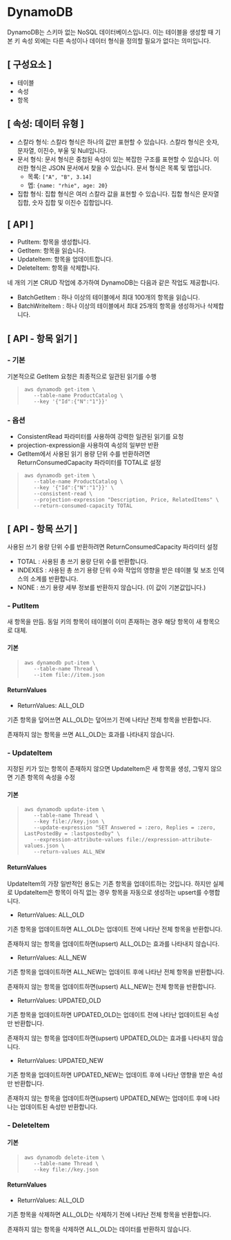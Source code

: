 # DynamoDB

DynamoDB는 스키마 없는 NoSQL 데이터베이스입니다. 이는 테이블을 생성할 때 기본 키 속성 외에는 다른 속성이나 데이터 형식을 정의할 필요가 없다는 의미입니다. 

## [ 구성요소 ]
 - 테이블
 - 속성
 - 항목

## [ 속성: 데이터 유형 ]

 - 스칼라 형식: 스칼라 형식은 하나의 값만 표현할 수 있습니다. 스칼라 형식은 숫자, 문자열, 이진수, 부울 및 Null입니다.
 - 문서 형식: 문서 형식은 중첩된 속성이 있는 복잡한 구조를 표현할 수 있습니다. 이러한 형식은 JSON 문서에서 찾을 수 있습니다. 문서 형식은 목록 및 맵입니다.
   - 목록: `["A", "B", 3.14]`
   - 멥: `{name: "rhie", age: 20}`
 - 집합 형식: 집합 형식은 여러 스칼라 값을 표현할 수 있습니다. 집합 형식은 문자열 집합, 숫자 집합 및 이진수 집합입니다.

## [ API ]

 - PutItem:  항목을 생성합니다.
 - GetItem:  항목을 읽습니다.
 - UpdateItem:  항목을 업데이트합니다.
 - DeleteItem:  항목을 삭제합니다.

네 개의 기본 CRUD 작업에 추가하여 DynamoDB는 다음과 같은 작업도 제공합니다.

 - BatchGetItem : 하나 이상의 테이블에서 최대 100개의 항목을 읽습니다.
 - BatchWriteItem : 하나 이상의 테이블에서 최대 25개의 항목을 생성하거나 삭제합니다.

## [ API - 항목 읽기 ]

### - 기본

기본적으로 GetItem 요청은 최종적으로 일관된 읽기를 수행

>```
>aws dynamodb get-item \
>    --table-name ProductCatalog \
>    --key '{"Id":{"N":"1"}}'
>```

###  - 옵션

 - ConsistentRead 파라미터를 사용하여 강력한 일관된 읽기를 요청
 - projection-expression을 사용하여 속성의 일부만 반환
 - GetItem에서 사용된 읽기 용량 단위 수를 반환하려면 ReturnConsumedCapacity 파라미터를 TOTAL로 설정

>```
>aws dynamodb get-item \
>    --table-name ProductCatalog \
>    --key '{"Id":{"N":"1"}}' \
>    --consistent-read \
>    --projection-expression "Description, Price, RelatedItems" \
>    --return-consumed-capacity TOTAL
>```

## [ API - 항목 쓰기 ]

사용된 쓰기 용량 단위 수를 반환하려면 ReturnConsumedCapacity 파라미터 설정

 - TOTAL : 사용된 총 쓰기 용량 단위 수를 반환합니다.
 - INDEXES : 사용된 총 쓰기 용량 단위 수와 작업의 영향을 받은 테이블 및 보조 인덱스의 소계를 반환합니다.
 - NONE : 쓰기 용량 세부 정보를 반환하지 않습니다. (이 값이 기본값입니다.)

### - PutItem

새 항목을 만듬. 동일 키의 항목이 테이블이 이미 존재하는 경우 해당 항목이 새 항목으로 대체.

#### 기본

>```
>aws dynamodb put-item \
>    --table-name Thread \
>    --item file://item.json
>```

#### ReturnValues

 - ReturnValues: ALL_OLD

기존 항목을 덮어쓰면 ALL_OLD는 덮어쓰기 전에 나타난 전체 항목을 반환합니다.

존재하지 않는 항목을 쓰면 ALL_OLD는 효과를 나타내지 않습니다.

### - UpdateItem

지정된 키가 있는 항목이 존재하지 않으면 UpdateItem은 새 항목을 생성, 그렇지 않으면 기존 항목의 속성을 수정

#### 기본

>```
>aws dynamodb update-item \
>    --table-name Thread \
>    --key file://key.json \
>    --update-expression "SET Answered = :zero, Replies = :zero, LastPostedBy = :lastpostedby" \
>    --expression-attribute-values file://expression-attribute-values.json \
>    --return-values ALL_NEW
>```

#### ReturnValues

UpdateItem의 가장 일반적인 용도는 기존 항목을 업데이트하는 것입니다. 하지만 실제로 UpdateItem은 항목이 아직 없는 경우 항목을 자동으로 생성하는 upsert를 수행합니다.

 - ReturnValues: ALL_OLD

기존 항목을 업데이트하면 ALL_OLD는 업데이트 전에 나타난 전체 항목을 반환합니다.

존재하지 않는 항목을 업데이트하면(upsert) ALL_OLD는 효과를 나타내지 않습니다.

 - ReturnValues: ALL_NEW

기존 항목을 업데이트하면 ALL_NEW는 업데이트 후에 나타난 전체 항목을 반환합니다.

존재하지 않는 항목을 업데이트하면(upsert) ALL_NEW는 전체 항목을 반환합니다.

 - ReturnValues: UPDATED_OLD

기존 항목을 업데이트하면 UPDATED_OLD는 업데이트 전에 나타난 업데이트된 속성만 반환합니다.

존재하지 않는 항목을 업데이트하면(upsert) UPDATED_OLD는 효과를 나타내지 않습니다.

 - ReturnValues: UPDATED_NEW

기존 항목을 업데이트하면 UPDATED_NEW는 업데이트 후에 나타난 영향을 받은 속성만 반환합니다.

존재하지 않는 항목을 업데이트하면(upsert) UPDATED_NEW는 업데이트 후에 나타나는 업데이트된 속성만 반환합니다.

### - DeleteItem

#### 기본

>```
>aws dynamodb delete-item \
>    --table-name Thread \
>    --key file://key.json
>```

#### ReturnValues

- ReturnValues: ALL_OLD

기존 항목을 삭제하면 ALL_OLD는 삭제하기 전에 나타난 전체 항목을 반환합니다.

존재하지 않는 항목을 삭제하면 ALL_OLD는 데이터를 반환하지 않습니다.

